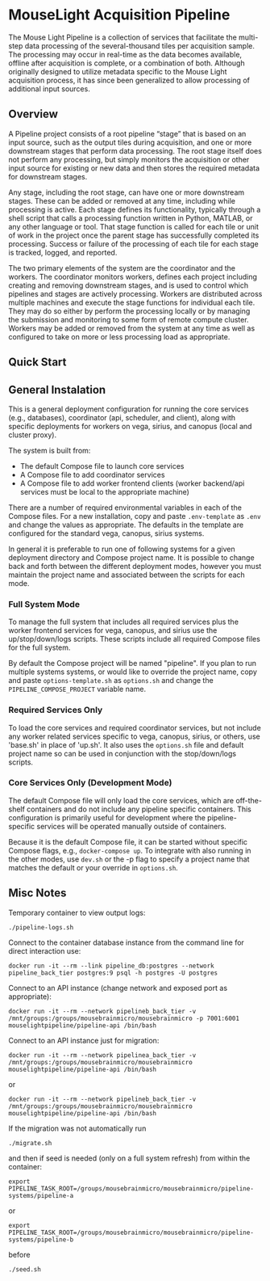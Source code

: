 # MouseLight Acquisition Pipeline

The Mouse Light Pipeline is a collection of services that facilitate the multi-step data processing of the several-thousand tiles per acquisition sample.  The processing may occur in real-time as the data becomes available, offline after acquisition is complete, or a combination of both.  Although originally designed to utilize metadata specific to the Mouse Light acquisition process, it has since been generalized to allow processing of additional input sources.

## Overview

A Pipeline project consists of a root pipeline “stage” that is based on an input source, such as the output tiles during acquisition, and one or more downstream stages that perform data processing.  The root stage itself does not perform any processing, but simply monitors the acquisition or other input source for existing or new data and then stores the required metadata for downstream stages.  

Any stage, including the root stage, can have one or more downstream stages.  These can be added or removed at any time, including while processing is active.  Each stage defines its functionality, typically through a shell script that calls a processing function written in Python, MATLAB, or any other language or tool.  That stage function is called for each tile or unit of work in the project once the parent stage has successfully completed its processing.  Success or failure of the processing of each tile for each stage is tracked, logged, and reported.   

The two primary elements of the system are the coordinator and the workers.  The coordinator monitors workers, defines each project including creating and removing downstream stages, and is used to control which pipelines and stages are actively processing.  Workers are distributed across multiple machines and execute the stage functions for individual each tile.  They may do so either by perform the processing locally or by managing the submission and monitoring to some form of remote compute cluster.  Workers may be added or removed from the system at any time as well as configured to take on more or less processing load as appropriate. 

## Quick Start

## General Instalation

This is a general deployment configuration for running the core services (e.g., databases), coordinator (api, scheduler,
and client), along with specific deployments for workers on vega, sirius, and canopus (local and cluster proxy).

The system is built from:
* The default Compose file to launch core services
* A Compose file to add coordinator services
* A Compose file to add worker frontend clients (worker backend/api services must be local to the appropriate machine)

There are a number of required environmental variables in each of the Compose files.  For a new installation, copy and
paste `.env-template` as `.env` and change the values as appropriate.  The defaults in the template are configured for
the standard vega, canopus, sirius systems.

In general it is preferable to run one of following systems for a given deployment directory and Compose project name.
It is possible to change back and forth between the different deployment modes, however you must maintain the project
name and associated between the scripts for each mode.

### Full System Mode

To manage the full system that includes all required services plus the worker frontend services for vega, canopus, and
sirius use the up/stop/down/logs scripts.  These scripts include all required Compose files for the full system.

By default the Compose project will be named "pipeline".  If you plan to run multiple systems systems, or would like to
override the project name, copy and paste `options-template.sh` as `options.sh` and change the `PIPELINE_COMPOSE_PROJECT`
variable name.

### Required Services Only
To load the core services and required coordinator services, but not include any worker related services specific to
vega, canopus, sirius, or others, use 'base.sh' in place of 'up.sh'.   It also uses the `options.sh` file and default
project name so can be used in conjunction with the stop/down/logs scripts.


### Core Services Only (Development Mode)
The default Compose file will only load the core services, which are off-the-shelf containers and do not include any
pipeline specific containers.  This configuration is primarily useful for development where the pipeline-specific
services will be operated manually outside of containers.

Because it is the default Compose file, it can be started without specific Compose flags, e.g., `docker-compose up`.  To 
integrate with also running in the other modes, use `dev.sh` or the -p flag to specify a project name that matches the default or
your override in `options.sh`.

## Misc Notes

Temporary container to view output logs:

`./pipeline-logs.sh`

Connect to the container database instance from the command line for direct interaction use:

`docker run -it --rm --link pipeline_db:postgres --network pipeline_back_tier postgres:9 psql -h postgres -U postgres`

Connect to an API instance (change network and exposed port as appropriate):

`docker run -it --rm --network pipelineb_back_tier -v /mnt/groups:/groups/mousebrainmicro/mousebrainmicro -p 7001:6001 mouselightpipeline/pipeline-api /bin/bash`

Connect to an API instance just for migration:

`docker run -it --rm --network pipelinea_back_tier -v /mnt/groups:/groups/mousebrainmicro/mousebrainmicro mouselightpipeline/pipeline-api /bin/bash`

or

`docker run -it --rm --network pipelineb_back_tier -v /mnt/groups:/groups/mousebrainmicro/mousebrainmicro mouselightpipeline/pipeline-api /bin/bash`

If the migration was not automatically run

`./migrate.sh`

and then if seed is needed (only on a full system refresh) from within the container:

`export PIPELINE_TASK_ROOT=/groups/mousebrainmicro/mousebrainmicro/pipeline-systems/pipeline-a`

or

`export PIPELINE_TASK_ROOT=/groups/mousebrainmicro/mousebrainmicro/pipeline-systems/pipeline-b`

before

`./seed.sh`

